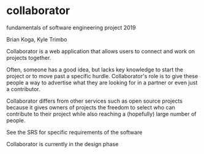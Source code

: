 # collaborator
 fundamentals of software engineering project 2019

Brian Koga, Kyle Trimbo

Collaborator is a web application that allows users to connect and work on projects together.

Often, someone has a good idea, but lacks key knowledge to start the project or to move past a specific hurdle. Collaborator's role is to give these people a way to advertise what they are looking for in a partner or even just a contributor.

Collaborator differs from other services such as open source projects because it gives owners of projects the freedom to select who can contribute to their project while also reaching a (hopefully) large number of people.

See the SRS for specific requirements of the software

Collaborator is currently in the design phase
